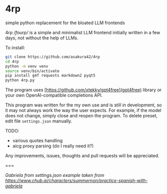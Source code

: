 # 4rp
simple python replacement for the bloated LLM frontends

4rp */fourp/* is a simple and minimalist LLM frontend initially written in a few days, not without the help of LLMs.

To install:

```bash
git clone https://github.com/asakura42/4rp
cd 4rp
python -m venv venv
source venv/bin/activate
pip install g4f requests markdown2 pyqt5
python 4rp.py
```

The program uses [https://github.com/xtekky/gpt4free](gpt4free) library or your own OpenAI-compatible completions API.

This program was written for the my own use and is still in development, so it may not always work the way the user expects. For example, if the model does not change, simply close and reopen the program. To delete preset, edit file `settings.json` manually.

TODO:
- various quotes handling
- aicg proxy parsing (do I really need it?)

Any improvements, issues, thoughts and pull requests will be appreciated.

===

*Gabriela from settings.json example taken from https://www.chub.ai/characters/summernon/practice-spanish-with-gabriela*
